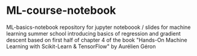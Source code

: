 # ML-course-notebook
ML-basics-notebook repository for jupyter noteboook / slides for machine learning summer school introducing basics of regression and gradient descent based on first half of chapter 4 of the book "Hands-On  Machine Learning  with Scikit-Learn  &amp; TensorFlow" by Aurélien Géron
